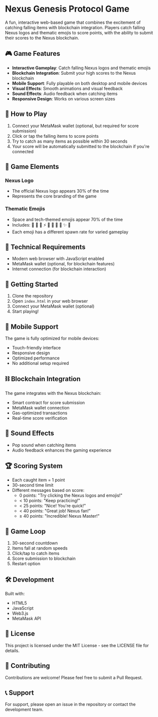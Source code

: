 # Nexus Genesis Protocol Game

A fun, interactive web-based game that combines the excitement of catching falling items with blockchain integration. Players catch falling Nexus logos and thematic emojis to score points, with the ability to submit their scores to the Nexus blockchain.

## 🎮 Game Features

- **Interactive Gameplay**: Catch falling Nexus logos and thematic emojis
- **Blockchain Integration**: Submit your high scores to the Nexus blockchain
- **Mobile Support**: Fully playable on both desktop and mobile devices
- **Visual Effects**: Smooth animations and visual feedback
- **Sound Effects**: Audio feedback when catching items
- **Responsive Design**: Works on various screen sizes

## 🎯 How to Play

1. Connect your MetaMask wallet (optional, but required for score submission)
2. Click or tap the falling items to score points
3. Try to catch as many items as possible within 30 seconds
4. Your score will be automatically submitted to the blockchain if you're connected

## 🎨 Game Elements

### Nexus Logo
- The official Nexus logo appears 30% of the time
- Represents the core branding of the game

### Thematic Emojis
- Space and tech-themed emojis appear 70% of the time
- Includes: 🚀 💫 🌌 ⚡ 🔮 🌠 💎 🔷 ✨ 🌟
- Each emoji has a different spawn rate for varied gameplay

## 🔧 Technical Requirements

- Modern web browser with JavaScript enabled
- MetaMask wallet (optional, for blockchain features)
- Internet connection (for blockchain interaction)

## 🚀 Getting Started

1. Clone the repository
2. Open `index.html` in your web browser
3. Connect your MetaMask wallet (optional)
4. Start playing!

## 📱 Mobile Support

The game is fully optimized for mobile devices:
- Touch-friendly interface
- Responsive design
- Optimized performance
- No additional setup required

## ⛓️ Blockchain Integration

The game integrates with the Nexus blockchain:
- Smart contract for score submission
- MetaMask wallet connection
- Gas-optimized transactions
- Real-time score verification

## 🎵 Sound Effects

- Pop sound when catching items
- Audio feedback enhances the gaming experience

## 🏆 Scoring System

- Each caught item = 1 point
- 30-second time limit
- Different messages based on score:
  - 0 points: "Try clicking the Nexus logos and emojis!"
  - < 10 points: "Keep practicing!"
  - < 25 points: "Nice! You're quick!"
  - < 40 points: "Great job! Nexus fan!"
  - ≥ 40 points: "Incredible! Nexus Master!"

## 🔄 Game Loop

1. 30-second countdown
2. Items fall at random speeds
3. Click/tap to catch items
4. Score submission to blockchain
5. Restart option

## 🛠️ Development

Built with:
- HTML5
- JavaScript
- Web3.js
- MetaMask API

## 📄 License

This project is licensed under the MIT License - see the LICENSE file for details.

## 🤝 Contributing

Contributions are welcome! Please feel free to submit a Pull Request.

## 📞 Support

For support, please open an issue in the repository or contact the development team.
